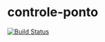 # controle-ponto

[![Build Status](https://semaphoreci.com/api/v1/lucasrcdias/controle-ponto/branches/master/badge.svg)](https://semaphoreci.com/lucasrcdias/controle-ponto)
